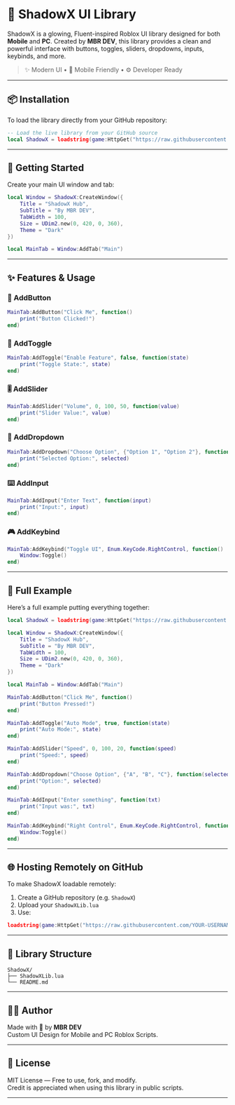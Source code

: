 # 🌌 ShadowX UI Library

ShadowX is a glowing, Fluent-inspired Roblox UI library designed for both **Mobile** and **PC**. Created by **MBR DEV**, this library provides a clean and powerful interface with buttons, toggles, sliders, dropdowns, inputs, keybinds, and more.

> ✨ Modern UI • 📱 Mobile Friendly • ⚙️ Developer Ready

---

## 📦 Installation

To load the library directly from your GitHub repository:

```lua
-- Load the live library from your GitHub source
local ShadowX = loadstring(game:HttpGet("https://raw.githubusercontent.com/mikmikuser/ShadowX-Ui-Library/main/ShadowXLib.lua"))()
```

---

## 🚀 Getting Started

Create your main UI window and tab:

```lua
local Window = ShadowX:CreateWindow({
    Title = "ShadowX Hub",
    SubTitle = "By MBR DEV",
    TabWidth = 100,
    Size = UDim2.new(0, 420, 0, 360),
    Theme = "Dark"
})

local MainTab = Window:AddTab("Main")
```

---

## ✨ Features & Usage

### 🔘 AddButton

```lua
MainTab:AddButton("Click Me", function()
    print("Button Clicked!")
end)
```

### 🔄 AddToggle

```lua
MainTab:AddToggle("Enable Feature", false, function(state)
    print("Toggle State:", state)
end)
```

### 🎚️ AddSlider

```lua
MainTab:AddSlider("Volume", 0, 100, 50, function(value)
    print("Slider Value:", value)
end)
```

### 🔽 AddDropdown

```lua
MainTab:AddDropdown("Choose Option", {"Option 1", "Option 2"}, function(selected)
    print("Selected Option:", selected)
end)
```

### ⌨️ AddInput

```lua
MainTab:AddInput("Enter Text", function(input)
    print("Input:", input)
end)
```

### 🎮 AddKeybind

```lua
MainTab:AddKeybind("Toggle UI", Enum.KeyCode.RightControl, function()
    Window:Toggle()
end)
```

---

## 🧱 Full Example

Here’s a full example putting everything together:

```lua
local ShadowX = loadstring(game:HttpGet("https://raw.githubusercontent.com/YOUR-USERNAME/ShadowX/main/ShadowXLib.lua"))()

local Window = ShadowX:CreateWindow({
    Title = "ShadowX Hub",
    SubTitle = "By MBR DEV",
    TabWidth = 100,
    Size = UDim2.new(0, 420, 0, 360),
    Theme = "Dark"
})

local MainTab = Window:AddTab("Main")

MainTab:AddButton("Click Me", function()
    print("Button Pressed!")
end)

MainTab:AddToggle("Auto Mode", true, function(state)
    print("Auto Mode:", state)
end)

MainTab:AddSlider("Speed", 0, 100, 20, function(speed)
    print("Speed:", speed)
end)

MainTab:AddDropdown("Choose Option", {"A", "B", "C"}, function(selected)
    print("Option:", selected)
end)

MainTab:AddInput("Enter something", function(txt)
    print("Input was:", txt)
end)

MainTab:AddKeybind("Right Control", Enum.KeyCode.RightControl, function()
    Window:Toggle()
end)
```

---

## 🌐 Hosting Remotely on GitHub

To make ShadowX loadable remotely:

1. Create a GitHub repository (e.g. `ShadowX`)
2. Upload your `ShadowXLib.lua`
3. Use:

```lua
loadstring(game:HttpGet("https://raw.githubusercontent.com/YOUR-USERNAME/ShadowX/main/ShadowXLib.lua"))()
```

---

## 📁 Library Structure

```
ShadowX/
├── ShadowXLib.lua
└── README.md
```

---

## 🧑‍💻 Author

Made with 💙 by **MBR DEV**  
Custom UI Design for Mobile and PC Roblox Scripts.

---

## 📜 License

MIT License — Free to use, fork, and modify.  
Credit is appreciated when using this library in public scripts.

---
